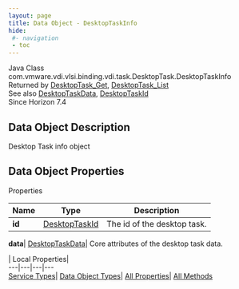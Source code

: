 ```yaml
---
layout: page
title: Data Object - DesktopTaskInfo
hide:
 #- navigation
 - toc
---
```






Java Class
    com.vmware.vdi.vlsi.binding.vdi.task.DesktopTask.DesktopTaskInfo  
Returned by
     [DesktopTask_Get](vdi.task.DesktopTask.md#get), [DesktopTask_List](vdi.task.DesktopTask.md#list)  
See also
     [DesktopTaskData](vdi.task.DesktopTask.DesktopTaskData.md), [DesktopTaskId](vdi.entity.DesktopTaskId.md)  
Since 
    Horizon 7.4

## Data Object Description 

Desktop Task info object 

## Data Object Properties

Properties

Name |  Type |  Description   
---|---|---  
**id**| [DesktopTaskId](vdi.entity.DesktopTaskId.md)|  The id of the desktop task.   
  
**data**| [DesktopTaskData](vdi.task.DesktopTask.DesktopTaskData.md)|  Core attributes of the desktop task data.   
  
  
  
 | Local Properties|   
---|---|---|---  
[Service Types](index-mo_types.md)| [Data Object Types](index-do_types.md)| [All Properties](index-properties.md)| [All Methods](index-methods.md)  
  
  

